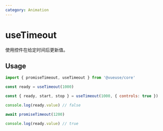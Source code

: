 ```yaml
---
category: Animation
---
```


# useTimeout

使用控件在给定时间后更新值。

## Usage

```js
import { promiseTimeout, useTimeout } from '@vueuse/core'

const ready = useTimeout(1000)
```

```js
const { ready, start, stop } = useTimeout(1000, { controls: true })
```

```js
console.log(ready.value) // false

await promiseTimeout(1200)

console.log(ready.value) // true
```

